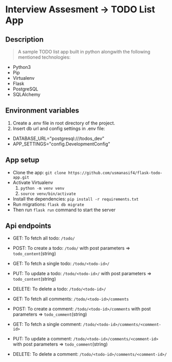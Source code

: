 # Interview Assesment -> TODO List App

## Description

> A sample TODO list app built in python alongwith the following mentioned technologies:

- Python3
- Pip
- Virtualenv
- Flask
- PostgreSQL
- SQLAlchemy

## Environment variables

1. Create a .env file in root directory of the project.
2. Insert db url and config settings in .env file:
  - DATABASE_URL="postgresql:///todos_dev"
  - APP_SETTINGS="config.DevelopmentConfig"


## App setup

  * Clone the app: `git clone https://github.com/usmanasif4/flask-todo-app.git`
  * Activate Virtualenv
    1. `python -m venv venv`
    2. `source venv/bin/activate`
  * Install the dependencies: `pip install -r requirements.txt`
  * Run migrations: `flask db migrate`
  * Then run `flask run` command to start the server


## Api endpoints

* GET: To fetch all todo: `/todo/`
* POST: To create a todo: `/todo/` with post parameters => `todo_content`(string)
* GET: To fetch a single todo: `/todo/<todo-id>/`
* PUT: To update a todo: `/todo/<todo-id>/` with post parameters => `todo_content`(string)
* DELETE: To delete a todo: `/todo/<todo-id>/`


* GET: To fetch all comments: `/todo/<todo-id>/comments`
* POST: To create a comment: `/todo/<todo-id>/comments` with post parameters => `todo_comment`(string)
* GET: To fetch a single comment: `/todo/<todo-id>/comments/<comment-id>`
* PUT: To update a comment: `/todo/<todo-id>/comments/<comment-id>` with post parameters => `todo_comment`(string)
* DELETE: To delete a comment: `/todo/<todo-id>/comments/<comment-id>/`

